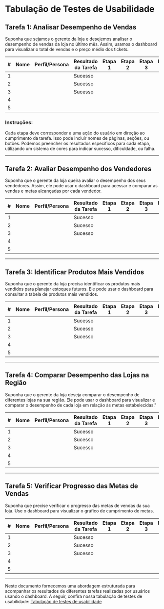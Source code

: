 # Tabulação de Testes de Usabilidade

## Tarefa 1: Analisar Desempenho de Vendas
Suponha que sejamos o gerente da loja e desejemos analisar o desempenho de vendas da  loja no último mês. Assim, usamos o dashboard para visualizar o total de vendas e o preço médio dos tickets.

| #  | Nome  | Perfil/Persona  | Resultado da Tarefa  | Etapa 1  | Etapa 2  | Etapa 3  | Etapa 4  |
|----|-------|-----------------|----------------------|----------|----------|----------|----------|
| 1  |       |                 | Sucesso              |          |          |          |          |
| 2  |       |                 | Sucesso              |          |          |          |          |
| 3  |       |                 | Sucesso              |          |          |          |          |
| 4  |       |                 |                      |          |          |          |          |
| 5  |       |                 |                      |          |          |          |          |

### Instruções:
Cada etapa deve corresponder a uma ação do usuário em direção ao cumprimento da tarefa. Isso pode incluir nomes de páginas, seções, ou botões. Podemos preencher os resultados específicos para cada etapa, utilizando um sistema de cores para indicar sucesso, dificuldade, ou falha.

---

## Tarefa 2: Avaliar Desempenho dos Vendedores
Suponha que  o gerente da loja  queira avaliar o desempenho dos seus vendedores. Assim, ele pode usar o dashboard para acessar e comparar as vendas e metas alcançadas por cada vendedor.

| #  | Nome  | Perfil/Persona  | Resultado da Tarefa  | Etapa 1  | Etapa 2  | Etapa 3  | Etapa 4  | Etapa 5  |
|----|-------|-----------------|----------------------|----------|----------|----------|----------|----------|
| 1  |       |                 | Sucesso              |          |          |          |          |          |
| 2  |       |                 | Sucesso              |          |          |          |          |          |
| 3  |       |                 | Sucesso              |          |          |          |          |          |
| 4  |       |                 |                      |          |          |          |          |          |
| 5  |       |                 |                      |          |          |          |          |          |

---

## Tarefa 3: Identificar Produtos Mais Vendidos
Suponha que  o gerente da loja  precisa identificar os produtos mais vendidos para planejar estoques futuros. Ele pode usar o dashboard para consultar a tabela de produtos mais vendidos.

| #  | Nome  | Perfil/Persona  | Resultado da Tarefa  | Etapa 1  | Etapa 2  | Etapa 3  | Etapa 4  |
|----|-------|-----------------|----------------------|----------|----------|----------|----------|
| 1  |       |                 | Sucesso              |          |          |          |          |
| 2  |       |                 | Sucesso              |          |          |          |          |
| 3  |       |                 | Sucesso              |          |          |          |          |
| 4  |       |                 |                      |          |          |          |          |
| 5  |       |                 |                      |          |          |          |          |

---

## Tarefa 4: Comparar Desempenho das Lojas na Região
Suponha que  o gerente da loja  deseja comparar o desempenho de diferentes lojas na sua região. Ele pode usar o dashboard para visualizar e comparar o desempenho de cada loja em relação às metas estabelecidas."

| #  | Nome  | Perfil/Persona  | Resultado da Tarefa  | Etapa 1  | Etapa 2  | Etapa 3  | Etapa 4  |
|----|-------|-----------------|----------------------|----------|----------|----------|----------|
| 1  |       |                 | Sucesso              |          |          |          |          |
| 2  |       |                 | Sucesso              |          |          |          |          |
| 3  |       |                 | Sucesso              |          |          |          |          |
| 4  |       |                 |                      |          |          |          |          |
| 5  |       |                 |                      |          |          |          |          |

---

## Tarefa 5: Verificar Progresso das Metas de Vendas
Suponha que  precise verificar o progresso das metas de vendas da sua loja. Use o dashboard para visualizar o gráfico de cumprimento de metas.

| #  | Nome  | Perfil/Persona  | Resultado da Tarefa  | Etapa 1  | Etapa 2  | Etapa 3  | Etapa 4  |
|----|-------|-----------------|----------------------|----------|----------|----------|----------|
| 1  |       |                 | Sucesso              |          |          |          |          |
| 2  |       |                 | Sucesso              |          |          |          |          |
| 3  |       |                 | Sucesso              |          |          |          |          |
| 4  |       |                 |                      |          |          |          |          |
| 5  |       |                 |                      |          |          |          |          |

---

Neste documento  fornecemos uma abordagem estruturada para acompanhar os resultados de diferentes tarefas realizadas por usuários usando o dashboard. A seguir, confira nossa tabulação de testes de usabilidade: [Tabulação de testes de usabilidade](https://docs.google.com/spreadsheets/d/1EQq2ueKEaeUBY5GlibheMUu2flxBdXyvKBMEIuGAiM0/edit?usp=sharing)
